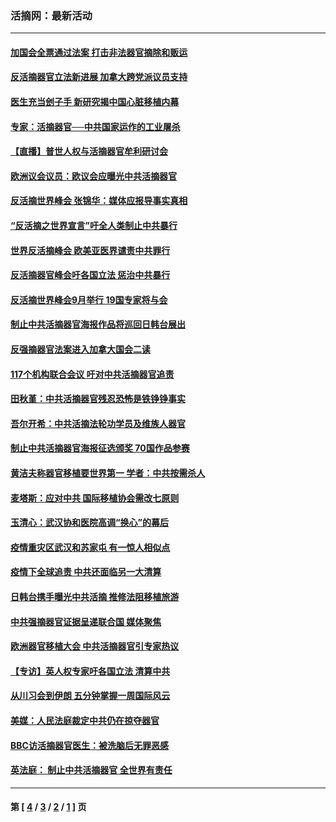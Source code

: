 ### 活摘网：最新活动
---
#### [加国会全票通过法案 打击非法器官摘除和贩运](../../pages/nf5883/n13884924.md?03090430) 
#### [反活摘器官立法新进展 加拿大跨党派议员支持](../../pages/nf5883/n13876061.md?03090430) 
#### [医生充当刽子手 新研究揭中国心脏移植内幕](../../pages/nf5883/n13772291.md?03090430) 
#### [专家：活摘器官──中共国家运作的工业屠杀](../../pages/nf5883/n13761178.md?03090430) 
#### [【直播】普世人权与活摘器官牟利研讨会](../../pages/nf5883/n13425146.md?03090430) 
#### [欧洲议会议员：欧议会应曝光中共活摘器官](../../pages/nf5883/n13336571.md?03090430) 
#### [反活摘世界峰会 张锦华：媒体应报导事实真相](../../pages/nf5883/n13278502.md?03090430) 
#### [“反活摘之世界宣言”吁全人类制止中共暴行](../../pages/nf5883/n13259730.md?03090430) 
#### [世界反活摘峰会 欧美亚医界谴责中共罪行](../../pages/nf5883/n13253550.md?03090430) 
#### [反活摘器官峰会吁各国立法 惩治中共暴行](../../pages/nf5883/n13245052.md?03090430) 
#### [反活摘世界峰会9月举行 19国专家将与会](../../pages/nf5883/n13201492.md?03090430) 
#### [制止中共活摘器官海报作品将巡回日韩台展出](../../pages/nf5883/n13177791.md?03090430) 
#### [反强摘器官法案进入加拿大国会二读](../../pages/nf5883/n13033450.md?03090430) 
#### [117个机构联合会议 吁对中共活摘器官追责](../../pages/nf5883/n12775087.md?03090430) 
#### [田秋堇：中共活摘器官残忍恐怖是铁铮铮事实](../../pages/nf5883/n12702148.md?03090430) 
#### [吾尔开希：中共活摘法轮功学员及维族人器官](../../pages/nf5883/n12693197.md?03090430) 
#### [制止中共活摘器官海报征选颁奖 70国作品参赛](../../pages/nf5883/n12692050.md?03090430) 
#### [黄洁夫称器官移植要世界第一 学者：中共按需杀人](../../pages/nf5883/n12572329.md?03090430) 
#### [麦塔斯：应对中共 国际移植协会需改七原则](../../pages/nf5883/n12514711.md?03090430) 
#### [玉清心：武汉协和医院高调“换心”的幕后](../../pages/nf5883/n12298730.md?03090430) 
#### [疫情重灾区武汉和苏家屯 有一惊人相似点](../../pages/nf5883/n12150824.md?03090430) 
#### [疫情下全球追责 中共还面临另一大清算](../../pages/nf5883/n12070397.md?03090430) 
#### [日韩台携手曝光中共活摘 推修法阻移植旅游](../../pages/nf5883/n11712046.md?03090430) 
#### [中共强摘器官证据呈递联合国 媒体聚焦](../../pages/nf5883/n11546426.md?03090430) 
#### [欧洲器官移植大会 中共活摘器官引专家热议](../../pages/nf5883/n11539095.md?03090430) 
#### [【专访】英人权专家吁各国立法 清算中共](../../pages/nf5883/n11367315.md?03090430) 
#### [从川习会到伊朗 五分钟掌握一周国际风云](../../pages/nf5883/n11338520.md?03090430) 
#### [美媒：人民法庭裁定中共仍在掠夺器官](../../pages/nf5883/n11334897.md?03090430) 
#### [BBC访活摘器官医生：被洗脑后无罪恶感](../../pages/nf5883/n11335935.md?03090430) 
#### [英法庭： 制止中共活摘器官 全世界有责任](../../pages/nf5883/n11330691.md?03090430) 

---
#### 第 [ [4](./4.md?03090430) / [3](./3.md?03090430) / [2](./2.md?03090430) / [1](./1.md?03090430) ] 页
